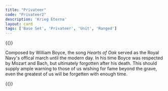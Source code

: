 ```yaml
---
title: "Privateer"
code: "Privateer2"
description: 'Krieg Eterna'
layout: card
tags: ['Base Set', 'Privateer', 'Unit', 'Ranged']
---
```

{{<card-detail-page title="Privateer2" artwork="An English Indiaman Attacked by Three Spanish Privateers by Willem van de Velde the Younger (1677)">}}
<p class="rule-paragraph">
Composed by William Boyce, the song <i>Hearts of Oak</i> served as the Royal Navy's offical march until the modern day. In his time Boyce was respected by Mozart and Bach, but ultimately forgotten after his death. This should supply ample warning to those of us wishing for fame beyond the grave, even the greatest of us will be forgetten with enough time.
</p>
{{</card-detail-page>}}
